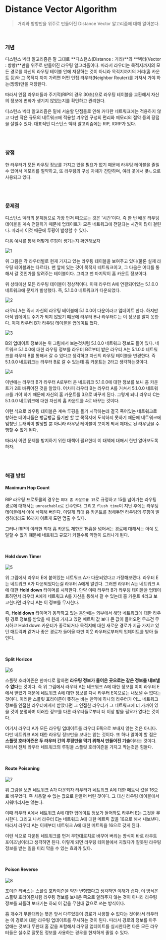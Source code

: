 # Distance Vector Algorithm

> 거리와 방향만을 위주로 만들어진 Distance Vector 알고리즘에 대해 알아본다.

<br>

### 개념

디스턴스 벡터 알고리즘은 말 그대로 **디스턴스(Distance : 거리)**와 **벡터(Vector : 방향)**만을 위주로 만들어진 라우팅 알고리즘이다. 따라서 라우터는 목적지까지의 모든 경로를 자신의 라우팅 테이블 안에 저장하는 것이 아니라 목적지까지의 거리(홉 카운트 등)와 그 목적지 까지 가려면 어떤 인접 라우터(Neighbor Router)를 거쳐서 가야 하는(방향)만을 저장한다.

따라서 인접 라우터들과 주기적(RIP의 경우 30초)으로 라우팅 테이블을 교환해서 자신의 정보에 변화가 생기지 않았는지를 확인하고 관리한다.

디스턴스 벡터 알고리즘은 밑에 서술할 단점들로 인해 커다란 네트워크에는 적용하지 않고 다만 작은 규모의 네트워크에 적용할 겨우엔 구성의 편리와 메모리의 절약 등의 장점을 살릴수 있다. 대표적인 디스턴스 벡터 알고리즘에는 RIP, IGRP가 있다.

<br>

<br>

### 장점

한 라우터가 모든 라우팅 정보를 가지고 있을 필요가 없기 때문에 라우팅 테이블을 줄일 수 있어서 메모리를 절약하고, 또 라우팅의 구성 자체가 간단하며, 여러 곳에서 푲ㄴ으로 사용되고 있다.

<br>

<br>

### 문제점

디스턴스 벡터의 문제점으로 가장 먼저 떠오르는 것은 '시간'이다. 즉 한 번 배운 라우팅 테이블을 계속 전달하기 때문에 업데이트가 모든 네트워크에 전달되는 시간이 많이 걸린다. 따라서 이것 때문에 루핑이 발생할 수 있다.

다음 예시를 통해 어떻게 루핑이 생기는지 확인해보자

![1](../img/Network/Distance_Vector/1.PNG)

위 그림은 각 라우터별로 현재 가지고 있는 라우팅 테이블을 보여주고 있다(물론 실제 라우팅 테이블과는 다르다). 맨 앞에 있는 것이 목적지 네트워크이고, 그 다음은 어디를 통해서 갈 것인가를 알려주는 테이블이다. 그리고 맨 마지막이 홉 카운트 정보이다.

위 상태에선 모든 라우팅 테이블이 정상적이다. 이때 라우터 A에 연결되어있는 5.1.0.0 네트워크에 문제가 발생했다. 즉, 5.1.0.0 네트워크가 다운되었다.

 ![2](../img/Network/Distance_Vector/2.PNG)

라우터 A는 즉시 자신의 라우팅 테이블에 5.1.0.0이 다운이라고 업데이트 한다. 하지만 아직 업데이트 주기가 되지 않았기 떄문에 라우터 B나 라우터C 는 이 정보를 알지 못한다. 이때 라우터 B가 라우팅 테이블을 업데이트 했다.

![3](../img/Network/Distance_Vector/3.PNG)

B의 업데이트 정보에는 위 그림에서 보는것처럼 5.1.0.0 네트워크 정보도 들어 있다. 네트워크 5.1.0.0에 대한 라우팅 정보를 라우터 B로부터 받은 라우터 A는 5.1.0.0 네트워크를 라우터 B를 통해서 갈 수 있다고 생각하고 자신의 라우팅 테이블을 변경한다. 즉 5.1.0.0 네트워크는 라우터 B로 갈 수 있는데 홉 카운트는 2라고 생각하는것이다.

![4](../img/Network/Distance_Vector/4.PNG)

이번에는 라우터 B가 라우터 A로부터 온 네트워크 5.1.0.0에 대한 정보를 보니 홉 카운트가 2로 바뀌어진 것을 알았다. 어차피 라우터 B는 라우터 A를 거쳐서 5.1.0.0 네트워크를 가야 하기 때문에 자신의 홉 카운트를 3으로 바꾸게 된다. 그렇게 되니 라우터 C는 5.1.0.0 네트워크에 대한 자신의 홉 카운트를 4로 바꾸는 것이다.

이런 식으로 라우팅 테이블은 계속 루핑을 돌기 시작하는데 결국 죽어있는 네트워크로 향하는 데이터들은 뱅글뱅글 돌기만 할 뿐 목적지에 도착하지 못하기 때문에 네트워크에 엄청난 트래픽이 발생할 뿐 아니라 라우팅 테이블이 꼬이게 되서 제대로 된 라우팅을 수행할 수 없게 된다.

따라서 이런 문제를 방지하기 위한 대책이 필요한데 이 대책에 대해서 한번 알아보도록 하자.

<br>

<br>

### 해결 방법

#### Maximum Hop Count

RIP 라우팅 프로토콜의 경우는 `최대 홉 카운트를 15`로 규정하고 15를 넘어가는 라우팅 경로에 대해서는 `unreachable`로 간주한다. 그리고 `flush time`이 지난 후에는 라우팅 테이블에서 아예 삭제해 버린다. 이렇게 최대 홉 카운트를 정해두면 라우팅의 루핑이 발생하더라도 16까지 이르게 도면 멈출 수 있다.

그러나 RIP의 이러한 최대 홉 카운트 제한은 15홉을 넘어서는 경로에 대해서는 아예 도달할 수 없기 떄문에 네트워크 규모가 커질수록 약점이 드러나게 된다.

<br>

#### Hold down Timer

![5](../img/Network/Distance_Vector/5.PNG)

위 그림에서 라우터 E에 붙어있는 네트워크 A가 다운되었다고 가정해보겠다. 라우터 E는 네트워크 A가 다운되었다는걸 라우터 A에게 알린다. 그러면 라우터 A는 네트워크 A에 대한 **Hold down** 타이머를 시작한다. 만약 이때 라우터 B가 라우팅 테이블을 업데이트하면서 라우터 A에게 네트워크 A를 자신을 통해서 갈 수 있는데 홉 카운트 4라고 보고한다면 라우터 A는 이 정보를 무시한다.

즉, **Hold down** 타이머가 동작하고 있는 동안에는 외부에서 해당 네트워크에 대한 라우팅 경로 정보를 받았을 때 원레 가지고 있던 메트릭 값 보다 큰 값이 들어오면 무조건 무시하고 Hold down 카운터가 종료되거나 목적지에 대한 새로운 경로가 지금 가지고 있던 매트릭과 같거나 좋은 경로가 들어올 때만 이웃 라우터로부터의 업데이트를 받아 들인다.

<br>

#### Split Horizon

![6](../img/Network/Distance_Vector/6.PNG)

스플릿 호라이즌은 한마디로 말하면 **라우팅 정보가 들어온 곳으로는 같은 정보를 내보낼 수 없다**는 것이다. 즉 위 그림에서 라우터 A는 네크워크 A에 대한 정보를 이미 라우터 E에서 받았기 때문에 네트워크 A에 대한 정보를 다시 라우터 E쪽으로는 내보낼 수 없다는 것이다. 이러한 스플릿 호라이즌이 뜻하는 바는 만약에 하나의 라우터가 어느 네트워크 정보를 인접한 라우터에게서 받았다면 그 인접한 라우터가 그 네트워크에 더 가까이 있을 것이 분명하며 이러한 정보를 다른 라우터들로부터 더 이상 받을 필요가 없다는 것이다.

여기서 라우터 A가 모든 라우팅 업데이트를 라우터 E쪽으로 보내지 않는 것은 아니다. 다만 네트워크 A에 대한 라우팅 정보만을 보내는 않는 것이다. 또 하나 알아야 할 점은 **스플릿 호라이즌은 두 라우터 간의 루핑만을 막기 위해서 만들어진 기술**이라는 것이다. 따라서 전체 라우터 네트워크의 루핑을 스플릿 호라이즌을 가지고 막는것은 힘들다.

<br>

#### Route Poisoning

![7](../img/Network/Distance_Vector/7.PNG)

위 그림을 보면 네트워크 A가 다운되자 라우터가 네트워크 A에 대한 메트릭 값을 16으로 바꾸었다. 즉 사용할 수 없는 값으로 만들어 버린 것이다. 그 대신 라우팅 테이블에서 지워버리지는 않는다.

이때 라우터 A에서 네트워크 A에 대한 업데이트 정보가 들어와도 라우터 E는 그것을 무시한다. 그리고 나서 라우터 E는 네트워크 A에 대한 메트릭 값을 16으로 해서 내보낸다. 따라서 라우터 A는 이제부터 네트워크 A에 대한 메트릭을 16으로 갖게 된다. 

이런 식으로 다운된 네트워크를 먼저 무한대로치로 바꾸어 버리는 방식이 바로 라우트 포이즈닝이라고 생각하면 된다. 이렇게 되면 라우팅 테이블에서 지웠다가 잘못된 라우팅 정보를 받는 일을 미리 막을 수 있는 효과가 있다.

<br>

#### Poison Reverse

![8](../img/Network/Distance_Vector/8.PNG)

포이즌 리버스는 스플릿 호라이즌을 약간 변형했다고 생각하면 이해가 쉽다. 이 방식은 스플릿 호라이즌처럼 라우팅 정보를 보내온 쪽으로 알려주지 않는 것이 아니라 라우팅 정보를 되돌려 보내기는 하되 이 값을 무한대 값으로 쓰는 방식이다.

홉 개수가 무한대라는 뜻은 앞서 다루었듯이 경로가 사용할 수 없다는 것이라서 라우터는 이 경로에 대한 라우팅 업데이트를 무시하는 것이 된다. 따라서 경로의 정보를 아주 없애는 것보다 무한대 홉 값을 포함해서 라우팅 업데이트를 실시한다면 다른 모든 라우터들은 실수로 잘못된 정보를 사용하는 경우를 현저하게 줄일 수 있다.